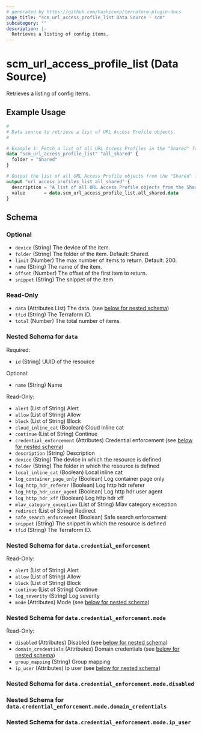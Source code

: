 ```yaml
---
# generated by https://github.com/hashicorp/terraform-plugin-docs
page_title: "scm_url_access_profile_list Data Source - scm"
subcategory: ""
description: |-
  Retrieves a listing of config items.
---
```


# scm_url_access_profile_list (Data Source)

Retrieves a listing of config items.

## Example Usage

```terraform
#
# Data source to retrieve a list of URL Access Profile objects.
#

# Example 1: Fetch a list of all URL Access Profiles in the "Shared" folder.
data "scm_url_access_profile_list" "all_shared" {
  folder = "Shared"
}

# Output the list of all URL Access Profile objects from the "Shared" folder.
output "url_access_profiles_list_all_shared" {
  description = "A list of all URL Access Profile objects from the Shared folder."
  value       = data.scm_url_access_profile_list.all_shared.data
}
```

<!-- schema generated by tfplugindocs -->
## Schema

### Optional

- `device` (String) The device of the item.
- `folder` (String) The folder of the item. Default: Shared.
- `limit` (Number) The max number of items to return. Default: 200.
- `name` (String) The name of the item.
- `offset` (Number) The offset of the first item to return.
- `snippet` (String) The snippet of the item.

### Read-Only

- `data` (Attributes List) The data. (see [below for nested schema](#nestedatt--data))
- `tfid` (String) The Terraform ID.
- `total` (Number) The total number of items.

<a id="nestedatt--data"></a>
### Nested Schema for `data`

Required:

- `id` (String) UUID of the resource

Optional:

- `name` (String) Name

Read-Only:

- `alert` (List of String) Alert
- `allow` (List of String) Allow
- `block` (List of String) Block
- `cloud_inline_cat` (Boolean) Cloud inline cat
- `continue` (List of String) Continue
- `credential_enforcement` (Attributes) Credential enforcement (see [below for nested schema](#nestedatt--data--credential_enforcement))
- `description` (String) Description
- `device` (String) The device in which the resource is defined
- `folder` (String) The folder in which the resource is defined
- `local_inline_cat` (Boolean) Local inline cat
- `log_container_page_only` (Boolean) Log container page only
- `log_http_hdr_referer` (Boolean) Log http hdr referer
- `log_http_hdr_user_agent` (Boolean) Log http hdr user agent
- `log_http_hdr_xff` (Boolean) Log http hdr xff
- `mlav_category_exception` (List of String) Mlav category exception
- `redirect` (List of String) Redirect
- `safe_search_enforcement` (Boolean) Safe search enforcement
- `snippet` (String) The snippet in which the resource is defined
- `tfid` (String) The Terraform ID.

<a id="nestedatt--data--credential_enforcement"></a>
### Nested Schema for `data.credential_enforcement`

Read-Only:

- `alert` (List of String) Alert
- `allow` (List of String) Allow
- `block` (List of String) Block
- `continue` (List of String) Continue
- `log_severity` (String) Log severity
- `mode` (Attributes) Mode (see [below for nested schema](#nestedatt--data--credential_enforcement--mode))

<a id="nestedatt--data--credential_enforcement--mode"></a>
### Nested Schema for `data.credential_enforcement.mode`

Read-Only:

- `disabled` (Attributes) Disabled (see [below for nested schema](#nestedatt--data--credential_enforcement--mode--disabled))
- `domain_credentials` (Attributes) Domain credentials (see [below for nested schema](#nestedatt--data--credential_enforcement--mode--domain_credentials))
- `group_mapping` (String) Group mapping
- `ip_user` (Attributes) Ip user (see [below for nested schema](#nestedatt--data--credential_enforcement--mode--ip_user))

<a id="nestedatt--data--credential_enforcement--mode--disabled"></a>
### Nested Schema for `data.credential_enforcement.mode.disabled`


<a id="nestedatt--data--credential_enforcement--mode--domain_credentials"></a>
### Nested Schema for `data.credential_enforcement.mode.domain_credentials`


<a id="nestedatt--data--credential_enforcement--mode--ip_user"></a>
### Nested Schema for `data.credential_enforcement.mode.ip_user`
